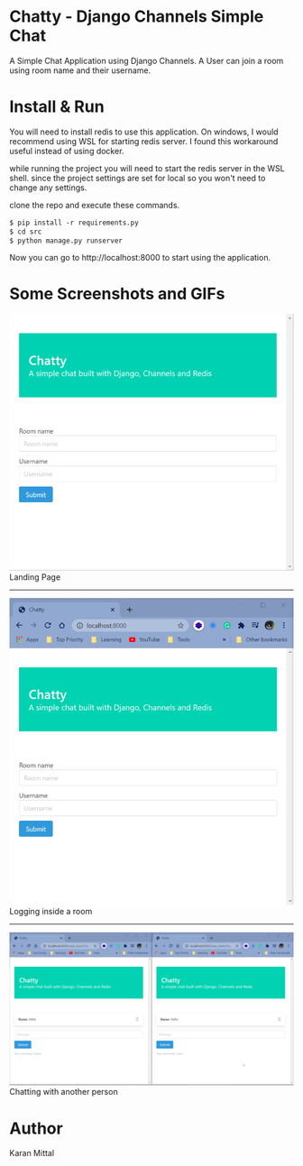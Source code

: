 # Chatty - Django Channels Simple Chat

A Simple Chat Application using Django Channels. A User can join a room using room name and their username.

# Install & Run

You will need to install redis to use this application. On windows, I would recommend using WSL for starting redis server. I found this workaround useful instead of using docker.

while running the project you will need to start the redis server in the WSL shell. since the project settings are set for local so you won't need to change any settings.

clone the repo and execute these commands.

```
$ pip install -r requirements.py
$ cd src
$ python manage.py runserver
```

Now you can go to http://localhost:8000 to start using the application.

# Some Screenshots and GIFs

![](./screenshots/ss1.png)
Landing Page

<hr>

![](./screenshots/gif1.gif)
Logging inside a room

<hr>

![](./screenshots/gif2.gif)
Chatting with another person

# Author

Karan Mittal
